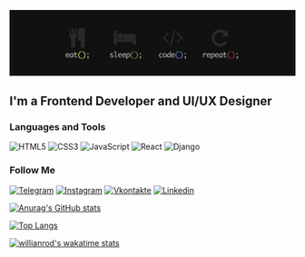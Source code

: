 [![Header](https://github.com/atizay/atizay/blob/main/assets/bg.jpg)](https://arturosipov.com/)

## I'm a Frontend Developer and UI/UX Designer

### Languages and Tools
![HTML5](https://img.shields.io/badge/-HTML-090909?style=for-the-badge&logo=html5)
![CSS3](https://img.shields.io/badge/-CSS-090909?style=for-the-badge&logo=css3)
![JavaScript](https://img.shields.io/badge/-JavaScript-090909?style=for-the-badge&logo=javascript)
![React](https://img.shields.io/badge/-React-090909?style=for-the-badge&logo=react)
![Django](https://img.shields.io/badge/-Django-090909?style=for-the-badge&logo=django)

### Follow Me
[![Telegram](https://img.shields.io/badge/-Telegram-090909?style=for-the-badge&logo=telegram)](https://t.me/osipov_bear)
[![Instagram](https://img.shields.io/badge/-Instagram-090909?style=for-the-badge&logo=instagram)](https://www.instagram.com/osipov.bear/)
[![Vkontakte](https://img.shields.io/badge/-Vkontakte-090909?style=for-the-badge&logo=vk)](https://vk.com/arthur.osipov)
[![Linkedin](https://img.shields.io/badge/-Linkedin-090909?style=for-the-badge&logo=linkedin)](https://www.linkedin.com/in/atizay/)


[![Anurag's GitHub stats](https://github-readme-stats.vercel.app/api?username=atizay&show_icons=true)](https://github.com/anuraghazra/github-readme-stats)


[![Top Langs](https://github-readme-stats.vercel.app/api/top-langs/?username=atizay&layout=compact)](https://github.com/anuraghazra/github-readme-stats)

[![willianrod's wakatime stats](https://github-readme-stats.vercel.app/api/wakatime?username=atizay&layout=compact)](https://github.com/anuraghazra/github-readme-stats)